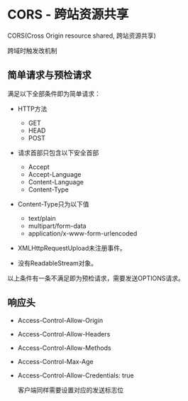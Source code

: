 # CORS - 跨站资源共享

CORS(Cross Origin resource shared, 跨站资源共享)

跨域时触发改机制

## 简单请求与预检请求

满足以下全部条件即为简单请求：

- HTTP方法
    - GET
    - HEAD
    - POST

- 请求首部只包含以下安全首部
    - Accept
    - Accept-Language
    - Content-Language
    - Content-Type

- Content-Type只为以下值
    - text/plain
    - multipart/form-data
    - application/x-www-form-urlencoded

- XMLHttpRequestUpload未注册事件。

- 没有ReadableStream对象。

以上条件有一条不满足即为预检请求，需要发送OPTIONS请求。

## 响应头

- Access-Control-Allow-Origin

- Access-Control-Allow-Headers

- Access-Control-Allow-Methods

- Access-Control-Max-Age

- Access-Control-Allow-Credentials: true

    客户端同样需要设置对应的发送标志位